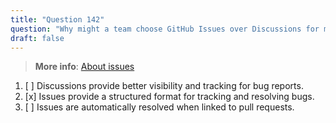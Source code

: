 ```yaml
---
title: "Question 142"
question: "Why might a team choose GitHub Issues over Discussions for managing bug reports? "
draft: false
---
```


> **More info**: [About issues](https://docs.github.com/en/issues/tracking-your-work-with-issues/about-issues)

1. [ ] Discussions provide better visibility and tracking for bug reports.
1. [x] Issues provide a structured format for tracking and resolving bugs.
1. [ ] Issues are automatically resolved when linked to pull requests.
